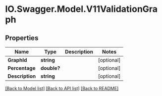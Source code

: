 # IO.Swagger.Model.V11ValidationGraph
## Properties

Name | Type | Description | Notes
------------ | ------------- | ------------- | -------------
**GraphId** | **string** |  | [optional] 
**Percentage** | **double?** |  | [optional] 
**Description** | **string** |  | [optional] 

[[Back to Model list]](../README.md#documentation-for-models) [[Back to API list]](../README.md#documentation-for-api-endpoints) [[Back to README]](../README.md)

